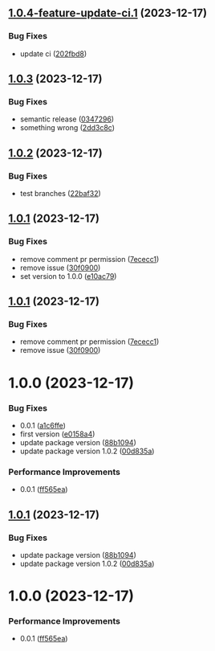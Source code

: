 ## [1.0.4-feature-update-ci.1](https://github.com/viniciusteixeiradias/semantic-release-study/compare/v1.0.3...v1.0.4-feature-update-ci.1) (2023-12-17)


### Bug Fixes

* update ci ([202fbd8](https://github.com/viniciusteixeiradias/semantic-release-study/commit/202fbd8e088ef8cc464917ab8c2f24297d38e8b5))

## [1.0.3](https://github.com/viniciusteixeiradias/semantic-release-study/compare/v1.0.2...v1.0.3) (2023-12-17)


### Bug Fixes

* semantic release ([0347296](https://github.com/viniciusteixeiradias/semantic-release-study/commit/0347296b782240a49770d6ddda49945ab8ea1754))
* something wrong ([2dd3c8c](https://github.com/viniciusteixeiradias/semantic-release-study/commit/2dd3c8c98912c66196d067c77baf0923615e6c99))

## [1.0.2](https://github.com/viniciusteixeiradias/semantic-release-study/compare/v1.0.1...v1.0.2) (2023-12-17)


### Bug Fixes

* test branches ([22baf32](https://github.com/viniciusteixeiradias/semantic-release-study/commit/22baf32d7df0d5e1ec15f6b0a0a579b3a85256ce))

## [1.0.1](https://github.com/viniciusteixeiradias/semantic-release-study/compare/v1.0.0...v1.0.1) (2023-12-17)


### Bug Fixes

* remove comment pr permission ([7ececc1](https://github.com/viniciusteixeiradias/semantic-release-study/commit/7ececc12e4ebcda057fdc339503f723f18e2f746))
* remove issue ([30f0900](https://github.com/viniciusteixeiradias/semantic-release-study/commit/30f09005bb603e1faedcec76d41f93a2ef3cf778))
* set version to 1.0.0 ([e10ac79](https://github.com/viniciusteixeiradias/semantic-release-study/commit/e10ac797f9b03db0810284a5318b188655fc3f3e))

## [1.0.1](https://github.com/viniciusteixeiradias/semantic-release-study/compare/v1.0.0...v1.0.1) (2023-12-17)


### Bug Fixes

* remove comment pr permission ([7ececc1](https://github.com/viniciusteixeiradias/semantic-release-study/commit/7ececc12e4ebcda057fdc339503f723f18e2f746))
* remove issue ([30f0900](https://github.com/viniciusteixeiradias/semantic-release-study/commit/30f09005bb603e1faedcec76d41f93a2ef3cf778))

# 1.0.0 (2023-12-17)


### Bug Fixes

* 0.0.1 ([a1c6ffe](https://github.com/viniciusteixeiradias/semantic-release-study/commit/a1c6ffe81ffdcd141adef5da1ce4dd4f72ca2d0a))
* first version ([e0158a4](https://github.com/viniciusteixeiradias/semantic-release-study/commit/e0158a4156e0944659b03ff2a3c6735fdf6ca8e0))
* update package version ([88b1094](https://github.com/viniciusteixeiradias/semantic-release-study/commit/88b1094a5b5924c6b0c1cff35e832e60c715efbf))
* update package version 1.0.2 ([00d835a](https://github.com/viniciusteixeiradias/semantic-release-study/commit/00d835a2f18d5cffcf12b041c5af2ebe11bffe9f))


### Performance Improvements

* 0.0.1 ([ff565ea](https://github.com/viniciusteixeiradias/semantic-release-study/commit/ff565ea61b749d8038817df4866fad9d5f88e05b))

## [1.0.1](https://github.com/viniciusteixeiradias/semantic-release-study/compare/v1.0.0...v1.0.1) (2023-12-17)


### Bug Fixes

* update package version ([88b1094](https://github.com/viniciusteixeiradias/semantic-release-study/commit/88b1094a5b5924c6b0c1cff35e832e60c715efbf))
* update package version 1.0.2 ([00d835a](https://github.com/viniciusteixeiradias/semantic-release-study/commit/00d835a2f18d5cffcf12b041c5af2ebe11bffe9f))

# 1.0.0 (2023-12-17)


### Performance Improvements

* 0.0.1 ([ff565ea](https://github.com/viniciusteixeiradias/semantic-release-study/commit/ff565ea61b749d8038817df4866fad9d5f88e05b))
